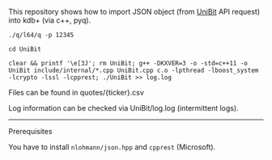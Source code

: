 This repository shows how to import JSON object (from [UniBit](https://unibit.ai) API request) into kdb+ (via c++, pyq).

```./q/l64/q -p 12345```

```cd UniBit```

```clear && printf '\e[3J'; rm UniBit; g++ -DKXVER=3 -o -std=c++11 -o UniBit include/internal/*.cpp UniBit.cpp c.o -lpthread -lboost_system -lcrypto -lssl -lcpprest; ./UniBit >> log.log```


Files can be found in quotes/{ticker}.csv

Log information can be checked via UniBit/log.log (intermittent logs).

---
Prerequisites

You have to install ```nlohmann/json.hpp``` and ```cpprest``` (Microsoft).
